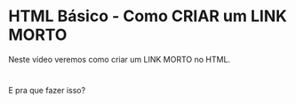 # HTML Básico - Como CRIAR um LINK MORTO

Neste vídeo veremos como criar um LINK MORTO no HTML.

#

E pra que fazer isso?